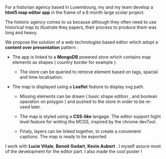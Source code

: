 
For a historian agency based in Luxembourg, my and my team develop a __html5 map editor app__ in the frame of a 6 month large scolar project.

The historic agency comes to us because although they often need to use historical map to illustrate they papers, their process to produce them was long and heavy.

We propose the solution of a web technologies based editor which adopt a __content over presentation__ pattern :

 * The app is linked to a __MongoDB__ powered store which contains map elements as shapes ( country border for example ).

   * The store can be queried to retreive element based on tags, spacial and time localisation.
 
 * The map is displayed using a __Leaflet__ feature to display svg path.

   * Missing elements can be drawn ( basic shape edition , and boolean operation on polygon ) and pushed to the store in order to be re-used later.

   * The map is styled using a __CSS-like__ langage. The editor support hight level feature for writing the MCSS, inspired by the chrome devTool.

   * Finaly, layers can be linked together, to create a convenient captions. The map is ready to be exported


I work with __Lucie Vitale__, __Benoit Godart__, __Kevin Aubert__ . I myself assure most of the development for the editor part. 
I also made the cool poster !
